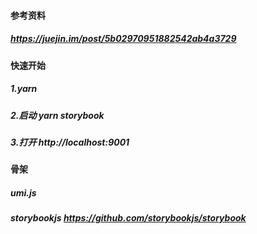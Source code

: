 #### 参考资料
  ##### https://juejin.im/post/5b02970951882542ab4a3729
#### 快速开始
  ##### 1.yarn
  ##### 2.启动 yarn storybook
  ##### 3.打开 http://localhost:9001
  
#### 骨架
  ##### umi.js 
  ##### storybookjs https://github.com/storybookjs/storybook